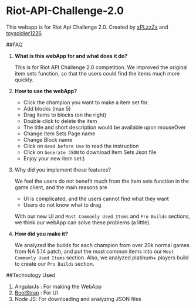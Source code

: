 # Riot-API-Challenge-2.0
This webapp is for Riot Api Challenge 2.0. Created by [xPLzzZx](http://na.op.gg/summoner/userName=xplzzzx) and   [toysoldier1226](http://na.op.gg/summoner/userName=toysoldier1226).

##FAQ
1. **What is this webApp for and what does it do?**

	This is for Riot API Challenge 2.0 competition. We improved the original item sets function, so that the users could find the items much more quickly. 
	
2. **How to use the webApp?**
	* Click the champion you want to make a item set for.
	* Add blocks (max 5)
	* Drag items to blocks (on the right)
	* Double click to delete the item
	* The title and short description would be available upon mouseOver
	* Change Item Sets Page name
	* Change Block name
	* Click on `Read before Use` to read the instruction
	* Click on `Generate JSON` to download Item Sets Json file
	* Enjoy your new item set:)
	
3. Why did you implement these features?

	We feel the users do not benefit much from the item sets function in the game client, and the main reasons are
	* UI is complicated, and the users cannot find what they want
	* Users do not know what to drag
	
	With our new UI and `Most Commonly Used Items` and `Pro Builds` sections, we think our webApp can solve these problems (a little).
3. **How did you make it?**

	We analyzed the builds for each champion from over 20k normal games from NA 5.14 patch, and put the most common items into our `Most Commonly Used Items` section. Also, we analyzed platinum+ players build to create our `Pro Builds` section. 

##Technology Used

1. AngularJs : For making the WebApp
2. [BootStrap](https://angular-ui.github.io/bootstrap/) : For UI
3. Node JS: For downloading and analyzing JSON files
